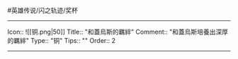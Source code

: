 #英雄传说/闪之轨迹/奖杯 

---

Icon:: ![[铜.png|50]]
Title:: "和蓋烏斯的羈絆"
Comment:: "和蓋烏斯培養出深厚的羈絆"
Type:: "铜"
Tips:: ""
Order:: 2

---